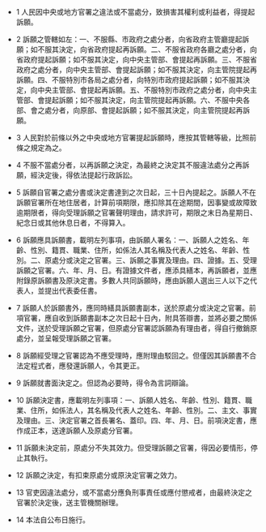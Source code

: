 * 1 人民因中央或地方官署之違法或不當處分，致損害其權利或利益者，得提起訴願。

* 2 訴願之管轄如左：一、不服縣、市政府之處分者，向省政府主管廳提起訴願；如不服其決定，向省政府提起再訴願。二、不服省政府各廳之處分者，向省政府提起訴願；如不服其決定，向中央主管部、會提起再訴願。三、不服省政府之處分者，向中央主管部、會提起訴願；如不服其決定，向主管院提起再訴願。四、不服特別市各局之處分者，向特別市政府提起訴願；如不服其決定，向中央主管部、會提起再訴願。五、不服特別市政府之處分者，向中央主管部、會提起訴願；如不服其決定，向主管院提起再訴願。六、不服中央各部、會之處分者，向原部、會提起訴願；如不服其決定，向主管院提起再訴願。

* 3 人民對於前條以外之中央或地方官署提起訴願時，應按其管轄等級，比照前條之規定為之。

* 4 不服不當處分者，以再訴願之決定，為最終之決定其不服違法處分之再訴願，經決定後，得依法提起行政訴訟。

* 5 訴願自官署之處分書或決定書達到之次日起，三十日內提起之。訴願人不在訴願官署所在地住居者，計算前項期限，應扣除其在途期間，因事變或故障致逾期限者，得向受理訴願之官署聲明理由，請求許可，期限之末日為星期日、紀念日或其他休息日者，不得算入。

* 6 訴願應具訴願書，載明左列事項，由訴願人署名：一、訴願人之姓名、年齡、性別、籍貫、職業、住所，如係法人其名稱及代表人之姓名、年齡、性別。二、原處分或決定之官署。三、訴願之事實及理由。四、證據。五、受理訴願之官署。六、年、月、日。有證據文件者，應添具繕本，再訴願者，並應附錄原訴願書及原決定書。多數人共同訴願時，應由訴願人選出三人以下之代表人，並提出代表委任書。

* 7 訴願人於訴願書外，應同時繕具訴願書副本，送於原處分或決定之官署。前項官署，應自收到訴願書副本之次日起十日內，附具答辯書，並將必要之關係文件，送於受理訴願之官署，但原處分官署認訴願為有理由者，得自行撤銷原處分，並呈報受理訴願之官署。

* 8 訴願經受理之官署認為不應受理時，應附理由駁回之。但僅因其訴願書不合法定程式者，應發還訴願人，令其更正。

* 9 訴願就書面決定之。但認為必要時，得令為言詞辯論。

* 10 訴願決定書，應載明左列事項：一、訴願人姓名、年齡、性別、籍貫、職業、住所，如係法人，其名稱及代表人之姓名、年齡、性別。二、主文、事實及理由。三、決定官署之首長署名、蓋印。四、年、月、日。前項決定書，應作成正本，送達訴願人及原處分官署。

* 11 訴願未決定前，原處分不失其效力。但受理訴願之官署，得因必要情形，停止其執行。

* 12 訴願之決定，有扣束原處分或原決定官署之效力。

* 13 官吏因違法處分，或不當處分應負刑事責任或應付懲戒者，由最終決定之官署於決定後，送主管機關辦理。

* 14 本法自公布日施行。

